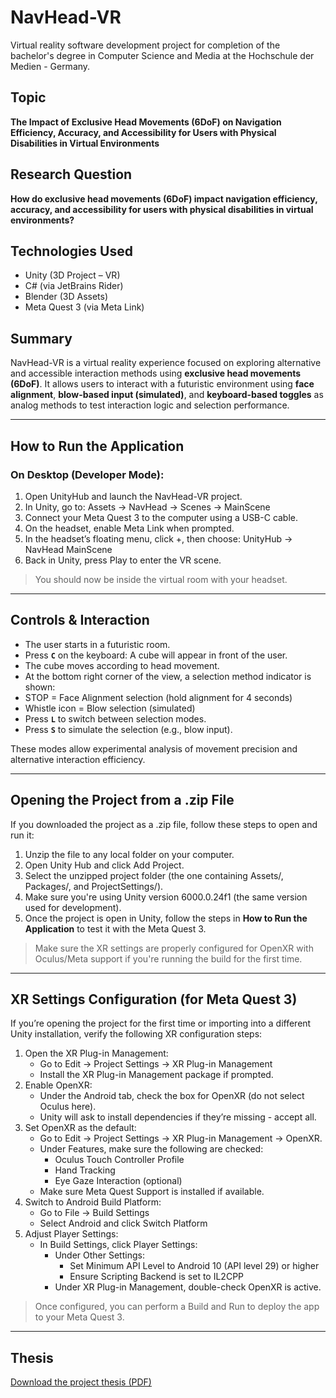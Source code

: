 # NavHead-VR
Virtual reality software development project for completion of the bachelor's degree in Computer Science and Media at the Hochschule der Medien - Germany.

## Topic  
**The Impact of Exclusive Head Movements (6DoF) on Navigation Efficiency, Accuracy, and Accessibility for Users with Physical Disabilities in Virtual Environments**  

## Research Question  
**How do exclusive head movements (6DoF) impact navigation efficiency, accuracy, and accessibility for users with physical disabilities in virtual environments?**  

## Technologies Used  
- Unity (3D Project – VR)
- C# (via JetBrains Rider)
- Blender (3D Assets)
- Meta Quest 3 (via Meta Link)

## Summary  

NavHead-VR is a virtual reality experience focused on exploring alternative and accessible interaction methods using **exclusive head movements (6DoF)**. It allows users to interact with a futuristic environment using **face alignment**, **blow-based input (simulated)**, and **keyboard-based toggles** as analog methods to test interaction logic and selection performance.

---

## How to Run the Application

### On Desktop (Developer Mode):

1. Open UnityHub and launch the NavHead-VR project.
2. In Unity, go to: Assets → NavHead → Scenes → MainScene
3. Connect your Meta Quest 3 to the computer using a USB-C cable.
4. On the headset, enable Meta Link when prompted.
5. In the headset’s floating menu, click +, then choose: UnityHub → NavHead MainScene
6. Back in Unity, press Play to enter the VR scene.

> You should now be inside the virtual room with your headset.

---

## Controls & Interaction

- The user starts in a futuristic room.
- Press **`C`** on the keyboard: A cube will appear in front of the user.
- The cube moves according to head movement.
- At the bottom right corner of the view, a selection method indicator is shown:
- STOP = Face Alignment selection (hold alignment for 4 seconds)
- Whistle icon = Blow selection (simulated)
- Press **`L`** to switch between selection modes.
- Press **`S`** to simulate the selection (e.g., blow input).

These modes allow experimental analysis of movement precision and alternative interaction efficiency.

---

## Opening the Project from a .zip File

If you downloaded the project as a .zip file, follow these steps to open and run it:

1. Unzip the file to any local folder on your computer.
2. Open Unity Hub and click Add Project.
3. Select the unzipped project folder (the one containing Assets/, Packages/, and ProjectSettings/).
4. Make sure you're using Unity version 6000.0.24f1 (the same version used for development).
5. Once the project is open in Unity, follow the steps in **How to Run the Application** to test it with the Meta Quest 3.

> Make sure the XR settings are properly configured for OpenXR with Oculus/Meta support if you're running the build for the first time.

---

## XR Settings Configuration (for Meta Quest 3)

If you’re opening the project for the first time or importing into a different Unity installation, verify the following XR configuration steps:

1. Open the XR Plug-in Management:
    - Go to Edit → Project Settings → XR Plug-in Management
    - Install the XR Plug-in Management package if prompted.
2. Enable OpenXR:
    - Under the Android tab, check the box for OpenXR (do not select Oculus here).
    - Unity will ask to install dependencies if they’re missing - accept all.
3. Set OpenXR as the default:
    - Go to Edit → Project Settings → XR Plug-in Management → OpenXR.
    - Under Features, make sure the following are checked:
        - Oculus Touch Controller Profile
        - Hand Tracking
        - Eye Gaze Interaction (optional)
     - Make sure Meta Quest Support is installed if available.
4. Switch to Android Build Platform:
    - Go to File → Build Settings
    - Select Android and click Switch Platform
5. Adjust Player Settings:
    - In Build Settings, click Player Settings:
        - Under Other Settings:
            - Set Minimum API Level to Android 10 (API level 29) or higher
            - Ensure Scripting Backend is set to IL2CPP
        - Under XR Plug-in Management, double-check OpenXR is active.

> Once configured, you can perform a Build and Run to deploy the app to your Meta Quest 3.

---

## Thesis

[Download the project thesis (PDF)]([Documentation.pdf](https://github.com/Kethella/NavHead-VR/blob/main/Abschlussarbeit_kc029_KethellaOliveira_43385_compressed.pdf))






